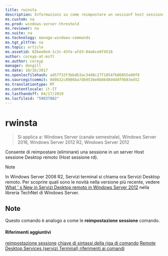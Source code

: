 ```yaml
---
title: rwinsta
description: Informazioni su come reimpostare un sessionf host sessione Desktop remoto dalla riga di comando.
ms.custom: na
ms.prod: windows-server-threshold
ms.reviewer: na
ms.suite: na
ms.technology: manage-windows-commands
ms.tgt_pltfrm: na
ms.topic: article
ms.assetid: 82bee0e4-1c2c-43fe-afd3-04a6ce0f4518
author: coreyp-at-msft
ms.author: coreyp
manager: dongill
ms.date: 10/16/2017
ms.openlocfilehash: ad57f33f3bbdb3ac34d8c27f1854fb86855e69f8
ms.sourcegitcommit: 0d0b32c8986ba7db9536e0b8648d4ddf9b03e452
ms.translationtype: MT
ms.contentlocale: it-IT
ms.lasthandoff: 04/17/2019
ms.locfileid: "59837082"
---
```

# <a name="rwinsta"></a>rwinsta

>Si applica a: Windows Server (canale semestrale), Windows Server 2016, Windows Server 2012 R2, Windows Server 2012

Consente di reimpostare (eliminare) una sessione in un server Host sessione Desktop remoto (Host sessione rd).

> [!NOTE]
> In Windows Server 2008 R2, Servizi terminal si chiama ora Servizi Desktop remoto. Per scoprire quali sono le novità nella versione più recente, vedere [What ' s New in Servizi Desktop remoto in Windows Server 2012](https://technet.microsoft.com/library/hh831527) nella libreria TechNet di Windows Server.

## <a name="remarks"></a>Note
Questo comando è analogo a come le **reimpostazione sessione** comando.

#### <a name="additional-references"></a>Riferimenti aggiuntivi
[reimpostazione sessione](reset-session.md)
[chiave di sintassi della riga di comando](command-line-syntax-key.md)
[Remote Desktop Services &#40;servizi Terminal&#41; riferimenti ai comandi](remote-desktop-services-terminal-services-command-reference.md)
